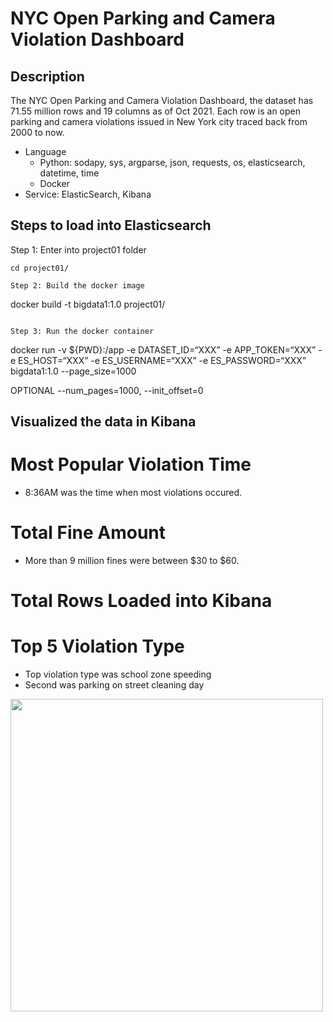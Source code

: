 # NYC Open Parking and Camera Violation Dashboard

## Description
The NYC Open Parking and Camera Violation Dashboard, the dataset has 71.55 million rows and 19 columns as of Oct 2021. Each row is an open parking and camera violations issued in New York city traced back from 2000 to now.

- Language
  - Python: sodapy, sys, argparse, json, requests, os, elasticsearch, datetime, time
  - Docker
- Service: ElasticSearch, Kibana

## Steps to load into Elasticsearch

Step 1: Enter into project01 folder
```
cd project01/

Step 2: Build the docker image 
```
docker build -t bigdata1:1.0 project01/
```

Step 3: Run the docker container 
```
docker run -v ${PWD}:/app -e DATASET_ID=“XXX” -e APP_TOKEN=“XXX” -e ES_HOST=“XXX” -e ES_USERNAME=“XXX” -e ES_PASSWORD=“XXX” bigdata1:1.0 --page_size=1000 

OPTIONAL --num_pages=1000, --init_offset=0


## Visualized the data in Kibana

# Most Popular Violation Time

- 8:36AM was the time when most violations occured. 

# Total Fine Amount

- More than 9 million fines were between $30 to $60.

# Total Rows Loaded into Kibana

# Top 5 Violation Type

- Top violation type was school zone speeding
- Second was parking on street cleaning day

<img src="assets/kibanadashboard.png" width=500>
